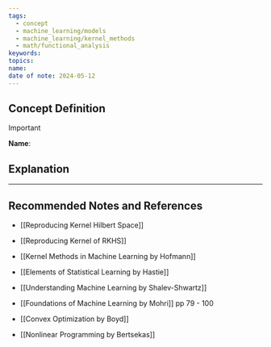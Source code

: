 ```yaml
---
tags:
  - concept
  - machine_learning/models
  - machine_learning/kernel_methods
  - math/functional_analysis
keywords: 
topics: 
name: 
date of note: 2024-05-12
---
```


## Concept Definition

>[!important]
>**Name**: 



## Explanation





-----------
##  Recommended Notes and References

- [[Reproducing Kernel Hilbert Space]]
- [[Reproducing Kernel of RKHS]]


- [[Kernel Methods in Machine Learning by Hofmann]]
- [[Elements of Statistical Learning by Hastie]]
- [[Understanding Machine Learning by Shalev-Shwartz]]
- [[Foundations of Machine Learning by Mohri]] pp 79 - 100

- [[Convex Optimization by Boyd]]
- [[Nonlinear Programming by Bertsekas]]